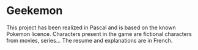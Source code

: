 # Geekemon
This project has been realized in Pascal and is based on the known Pokemon licence. Characters present in the game are fictional characters from movies, series...
The resume and explanations are in French.
